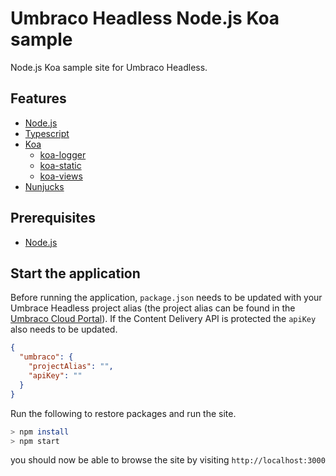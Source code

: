 # Umbraco Headless Node.js Koa sample

Node.js Koa sample site for Umbraco Headless.

## Features

- [Node.js](https://nodejs.org/en/)
- [Typescript](https://www.typescriptlang.org/)
- [Koa](https://koajs.com/)
  - [koa-logger](https://github.com/koajs/logger)
  - [koa-static](https://github.com/koajs/static)
  - [koa-views](https://github.com/queckezz/koa-views)
- [Nunjucks](https://mozilla.github.io/nunjucks/)

## Prerequisites

- [Node.js](https://nodejs.org/en/)

## Start the application

Before running the application,  `package.json` needs to be updated with your Umbrace Headless
 project alias (the project alias can be found in the [Umbraco Cloud Portal](https://www.s1.umbraco.io)). If the Content Delivery API is protected the `apiKey` also needs to be updated.

```json
{
  "umbraco": {
    "projectAlias": "",
    "apiKey": ""
  }
}
```

Run the following to restore packages and run the site.

```bash
> npm install
> npm start
```

you should now be able to browse the site by visiting `http://localhost:3000`
